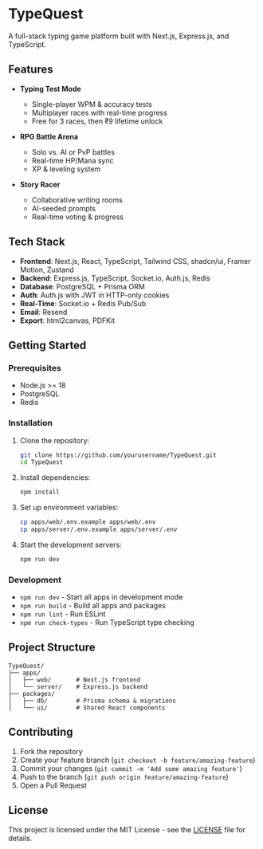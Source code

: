 # TypeQuest

A full-stack typing game platform built with Next.js, Express.js, and TypeScript.

## Features

- **Typing Test Mode**
  - Single-player WPM & accuracy tests
  - Multiplayer races with real-time progress
  - Free for 3 races, then ₹9 lifetime unlock

- **RPG Battle Arena**
  - Solo vs. AI or PvP battles
  - Real-time HP/Mana sync
  - XP & leveling system

- **Story Racer**
  - Collaborative writing rooms
  - AI-seeded prompts
  - Real-time voting & progress

## Tech Stack

- **Frontend**: Next.js, React, TypeScript, Tailwind CSS, shadcn/ui, Framer Motion, Zustand
- **Backend**: Express.js, TypeScript, Socket.io, Auth.js, Redis
- **Database**: PostgreSQL + Prisma ORM
- **Auth**: Auth.js with JWT in HTTP-only cookies
- **Real-Time**: Socket.io + Redis Pub/Sub
- **Email**: Resend
- **Export**: html2canvas, PDFKit

## Getting Started

### Prerequisites

- Node.js >= 18
- PostgreSQL
- Redis

### Installation

1. Clone the repository:
   ```bash
   git clone https://github.com/yourusername/TypeQuest.git
   cd TypeQuest
   ```

2. Install dependencies:
   ```bash
   npm install
   ```

3. Set up environment variables:
   ```bash
   cp apps/web/.env.example apps/web/.env
   cp apps/server/.env.example apps/server/.env
   ```

4. Start the development servers:
   ```bash
   npm run dev
   ```

### Development

- `npm run dev` - Start all apps in development mode
- `npm run build` - Build all apps and packages
- `npm run lint` - Run ESLint
- `npm run check-types` - Run TypeScript type checking

## Project Structure

```
TypeQuest/
├── apps/
│   ├── web/       # Next.js frontend
│   └── server/    # Express.js backend
├── packages/
│   ├── db/        # Prisma schema & migrations
│   └── ui/        # Shared React components
```

## Contributing

1. Fork the repository
2. Create your feature branch (`git checkout -b feature/amazing-feature`)
3. Commit your changes (`git commit -m 'Add some amazing feature'`)
4. Push to the branch (`git push origin feature/amazing-feature`)
5. Open a Pull Request

## License

This project is licensed under the MIT License - see the [LICENSE](LICENSE) file for details.
